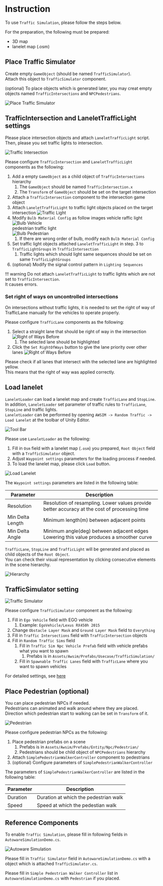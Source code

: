 # Instruction
To use `Traffic Simulation`, please follow the steps below.

For the preparation, the following must be prepared:

- 3D map
- lanelet map (.osm)

## Place Traffic Simulator
Create empty `GameObject` (should be named `TrafficSimulator`).<br>
Attach this object to `TrafficSimulator` component.

(optional) To place objects which is generated later, you may creat empty objects named `TrafficIntersections` and `NPCPedestrians`.

![Place Traffic Simulator](./hierarchy.png)

## TrafficIntersection and LaneletTrafficLight settings
Please place intersection objects and attach `LaneletTrafficLight` script.<br>
Then, please you set traffic lights to intersection.

![Traffic Intersection](./traffic_intersection.png)

Please configure `TrafficIntersection` and `LaneletTrafficLight` components as the following:

1. Add a empty `GameObject` as a child object of `TrafficIntersections` hierarchy
    1. The `GameObject` should be named `TrafficIntersection.x`
    2. The `Transform` of `GameObject` should be set on the target intersection
2. Attach a `TrafficIntersection` component to the intersection game object
3. Attach `LaneletTrafficLight` to traffic light objects placed on the target intersection
![Traffic Light](./traffic_light.png)
4. Modify `Bulb Material Config` as follow images
vehicle raffic light<br>
![Bulb Vehicle](./bulb_vehicle.png)<br>
pedestrian traffic light<br>
![Bulb Pedestrian](./bulb_pedestrian.png)
    1. If there are wrong order of bulb, modify each `Bulb Material Config`
5. Set traffic light objects attached `LaneletTrafficLight` in step. 3 to `TrafficLightGroups` in `TrafficIntersection`
    1. Traffic lights which should light same sequences should be set on same `TrafficLightGroups`
6. (optional) Modify the signal control pattern in `Lighting Sequences`

!!! warning
    Do not attach `LaneletTrafficLight` to traffic lights which are not set to `TrafficIntersection`.<br>
    It causes errors.

### Set right of ways on uncontrolled intersections
On intersections without traffic lights, it is needed to set the right of way of TrafficLane manually for the vehicles to operate properly.

Please configure `TrafficLane` components as the following:

1. Select a straight lane that should be right of way in the intersection
![Right of Ways Before](./right_of_ways_before.png)
    1. The selected lane should be highlighted
2. Click the `Set RightOfWays` button to give the lane priority over other lanes
![Right of Ways Before](./right_of_ways_after.png)

Please check if all lanes that intersect with the selected lane are highlighted yellow.<br>
This means that the right of way was applied correctly.

## Load lanelet
`LaneletLoader` can load a lanelet map and create `TrafficLane` and `StopLine`.
In addition, `LaneletLoader` set parameter of traffic rules to `TrafficLane`, `StopLine` and traffic lights.<br>
`LaneletLoader` can be performed by opening `AWSIM -> Random Traffic -> Load Lanelet` at the toolbar of Unity Editor.

![Tool Bar](./load_lanelet_tool_bar.png)

Please use `LaneletLoader` as the following:
1. Fill in `Osm` field with a lanelet map (`.osm`) you prepared, `Root Object` field with a `TrafficSimulator` object.<br>
2. Adjust `Waypoint settings` parameters for the loading process if needed.<br>
3. To load the lanelet map, please click `Load` button.

![Load Lanelet](./load_lanelet.png)

The `Waypoint settings` parameters are listed in the following table:

| Parameter | Description |
|---|---|
| Resolution | Resolution of resampling. Lower values provide better accuracy at the cost of processing time |
| Min Delta Length | Minimum length(m) between adjacent points |
| Min Delta Angle | Minimum angle(deg) between adjacent edges<br>Lowering this value produces a smoother curve |

`TrafficLane`, `StopLine` and `TrafficLight` will be generated and placed as child objects of the `Root Object`.<br>
You can check their visual representation by clicking consecutive elements in the scene hierarchy.

![Hierarchy](./hierarchy2.png)

## TrafficSimulator setting

![Traffic Simulator](./traffic_simulator.png)

Please configure `TrafficSimulator` component as the following:

1. Fill in `Ego Vehicle` field with EGO vehicle
    1. Example: `EgoVehicle/Lexus RX450h 2015`
2. Change `Obstacle Layer Mask` and `Ground Layer Mask` field to `Everything`
3. Fill in `Traffic Intersections` field with `TrafficIntersection` objects
4. Fill in `Random Traffic Sims` field
    1. Fill in `Traffic Sim Npc Vehicle Prefab` field with vehicle prefabs what you want to spawn
        1. Prefabs is in `Assets/Awsim/Prefabs/Usecase/TrafficSimulation/`
    2. Fill in `Spawnable Traffic Lanes` field with `TrafficLane` where you want to spawn vehicles

For detailed settings, see [here](../Abstract/index.md#configulations)

## Place Pedestrian (optional)
You can place pedestrian NPCs if needed.<br>
Pedestrians can animated and walk around where they are placed.<br>
Direction which pedestrian start to walking can be set in `Transform` of it.

![Pedestrian](./pedestrian.png)

Please configure pedestrian NPCs as the following:

1. Place pedestrian prefabs on a scene
    1. Prefabs is in `Assets/Awsim/Prefabs/Entity/Npc/Pedestrian/`
    2. Pedestrians should be child object of `NPCPedestrians` hierarchy
2. Attach `SimplePedestrianWalkerController` component to pedestrians
3. (optional) Configure parameters of `SimplePedestrianWalkerController`

The parameters of `SimplePedestrianWalkerController` are listed in the following table:

| Parameter | Description |
|---|---|
| Duration | Duration at which the pedestrian walk |
| Speed | Speed at which the pedestian walk |

## Reference Components
To enable `Traffic Simulation`, please fill in following fields in `AutowareSimulationDemo.cs`.

![Autoware Simulation](./autoware_simulation.png)

Please fill in `Traffic Simulator` field in `AutowareSimulationDemo.cs` with a object which is attached `TrafficSimulator.cs`.

Please fill in `Simple Pedestrian Walker Controller` list in  `AutowareSimulationDemo.cs` with `Pedestrian` if you placed.